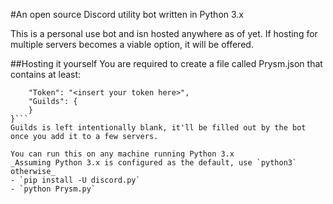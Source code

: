 #An open source Discord utility bot written in Python 3.x

This is a personal use bot and isn hosted anywhere as of yet.
If hosting for multiple servers becomes a viable option, it will be offered.

##Hosting it yourself
You are required to create a file called Prysm.json that contains at least:
```{
    "Token": "<insert your token here>",
    "Guilds": {
    }
}```
Guilds is left intentionally blank, it'll be filled out by the bot once you add it to a few servers.

You can run this on any machine running Python 3.x
_Assuming Python 3.x is configured as the default, use `python3` otherwise_
- `pip install -U discord.py`
- `python Prysm.py`
